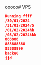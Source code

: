 ooooo# VPS 
```json  f
Running ffff
/30/01/2024
/31/01/2024/5
/01/02/2024hh
/08/02/2024kkk
888888
888888888
88888999
backu6
jjd
